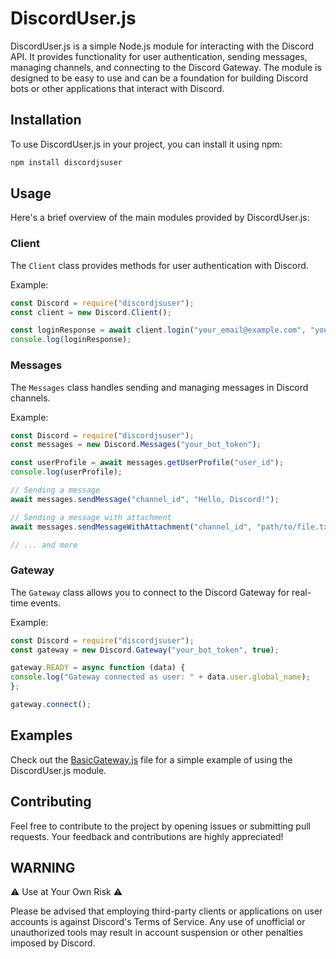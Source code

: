 
# DiscordUser.js

DiscordUser.js is a simple Node.js module for interacting with the Discord API. It provides functionality for user authentication, sending messages, managing channels, and connecting to the Discord Gateway. The module is designed to be easy to use and can be a foundation for building Discord bots or other applications that interact with Discord.

## Installation

To use DiscordUser.js in your project, you can install it using npm:

```bash
npm install discordjsuser
```

## Usage

Here's a brief overview of the main modules provided by DiscordUser.js:

### Client

The `Client` class provides methods for user authentication with Discord.

Example:

```javascript
const Discord = require("discordjsuser");
const client = new Discord.Client();

const loginResponse = await client.login("your_email@example.com", "your_password");
console.log(loginResponse);
```

### Messages

The `Messages` class handles sending and managing messages in Discord channels.

Example:

```javascript
const Discord = require("discordjsuser");
const messages = new Discord.Messages("your_bot_token");

const userProfile = await messages.getUserProfile("user_id");
console.log(userProfile);

// Sending a message
await messages.sendMessage("channel_id", "Hello, Discord!");

// Sending a message with attachment
await messages.sendMessageWithAttachment("channel_id", "path/to/file.txt", "Message with Attachment");

// ... and more
```

### Gateway

The `Gateway` class allows you to connect to the Discord Gateway for real-time events.

Example:

```javascript
const Discord = require("discordjsuser");
const gateway = new Discord.Gateway("your_bot_token", true);

gateway.READY = async function (data) {
console.log("Gateway connected as user: " + data.user.global_name);
};

gateway.connect();
```

## Examples

Check out the [BasicGateway.js](examples/BasicGateway.js) file for a simple example of using the DiscordUser.js module.

## Contributing

Feel free to contribute to the project by opening issues or submitting pull requests. Your feedback and contributions are highly appreciated!

## WARNING

⚠️ Use at Your Own Risk ⚠️

Please be advised that employing third-party clients or applications on user accounts is against Discord's Terms of Service. Any use of unofficial or unauthorized tools may result in account suspension or other penalties imposed by Discord.